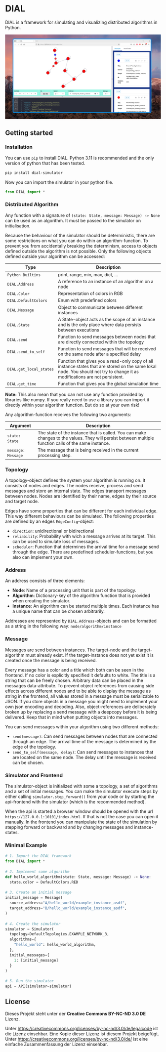 # DIAL
DIAL is a framework for simulating and visualizing distributed algorithms in Python.

![Screenshot of the DIAL visualization](https://github.com/DasenB/DIAL/blob/main/Documents/screenshot.png?raw=true)

## Getting started

### Installation

You can use `pip` to install DIAL. Python 3.11 is recommended and the only version of python that has been tested.

```bash
pip install dial-simulator
```

Now you can import the simulator in your python file.

```python
from DIAL import *
```

### Distributed Algorithm
Any function with a signature of 
`(state: State, message: Message) -> None`
can be used as an algorithm. It must be passed to the simulator on initialisation.

Because the behaviour of the simulator should be deterministic, there are some restrictions on what you can do within
an algorithm-function. To prevent you from accidentally breaking the determinism, access to objects defined outside the algorithm
is not possible. Only the following objects defined outside your algorithm can be accessed:

| Type                      | Description                                                                                                                                                                  |
|---------------------------|------------------------------------------------------------------------------------------------------------------------------------------------------------------------------|
| ``Python Builtins``       | print, range, min, max, dict, ...                                                                                                                                            |
| ``DIAL.Address``          | A reference to an instance of an algorithm on a node                                                                                                                         |
| ``DIAL.Color``            | Representation of colors in RGB                                                                                                                                              |
| ``DIAL.DefaultColors``    | Enum with predefined colors                                                                                                                                                  |
| ``DIAL.Message``          | Object to communicate between different instances                                                                                                                            |
| ``DIAL.State``            | A State-object acts as the scope of an instance and is the only place where data persists between executions                                                                 |
| ``DIAL.send``             | Function to send messages between nodes that are directly connected within the topology                                                                                      |
| ``DIAL.send_to_self``     | Function to send messages that will be received on the same node after a specified delay                                                                                     |
| ``DIAL.get_local_states`` | Function that gives you a read-only copy of all instance states that are stored on the same lokal node. You should not try to change it as modifications are not persistent. |
| ``DIAL.get_time``         | Function that gives you the global simulation time                                                                                                                           |

**Note:** This also mean that you can not use any function provided by libraries like numpy. If you really need to use a library
you can import it directly within your algorithm function. But do so at your own risk!

Any algorithm-function receives the following two arguments: 

| Argument                                     | Description                                                                                                                                                                                 |
|----------------------------------------------|---------------------------------------------------------------------------------------------------------------------------------------------------------------------------------------------|
| ``state: State``                             | The state of the instance that is called. You can make changes to the values. They will persist between multiple function calls of the same instance.                                       |
| ``message: Message``                         | The message that is being received in the current processing step.                                                                                                                          |


### Topology
A topology-object defines the system your algorithm is running on. It consists of nodes and edges.
The nodes receive, process and send messages and store an internal state. The edges transport messages between nodes.
Nodes are identified by their name, edges by their source and target node.

Edges have some properties that can be different for each individual edge. This way different behaviours can be simulated. 
The following properties are defined by an edges ``EdgeConfig``-object:

- ``direction``: unidirectional or bidirectional 
- ``reliability``: Probability with wich a message arrives at its target. This can be used to simulate loss of messages.
- ``scheduler``: Function that determines the arrival time for a message send through the edge. There are predefined scheduler-functions, but you also can implement your own.


### Address
An address consists of three elements:

- **Node**:       Name of a processing unit that is part of the topology.
- **Algorithm**:  Dictionary-key of the algorithm function that is provided when creating the simulator.
- **Instance**:   An algorithm can be started multiple times. Each instance has a unique name that can be chosen arbitrarily.

Addresses are represented by ``DIAL.Address``-objects and can be formatted as a string in the following way: ``node/algorithm/instance``


### Message
Messages are send between instances. The target-node and the target-algorithm must already exist. If the target-instance does not yet exist it is
created once the message is being received.

Every message has a color and a title which both can be seen in the frontend.
If no color is explicitly specified it defaults to white. The title is a string that can be freely chosen.
Arbitrary data can be placed in the messages data-attribute. To prevent object references from causing side effects across different nodes and to be able
to display the message as string in the frontend, all values stored in a message must be serializable to JSON. If you store objects in a message
you might need to implement your own json encoding and decoding. Also, object-references are deliberately broken up by replacing a send message with a deepcopy before it is being delivered.
Keep that in mind when putting objects into messages.

You can send messages within your algorithm using two different methods:

- `send(message)`: Can send messages between nodes that are connected through an edge. The arrival time of the message is determined by the edge of the topology.
- `send_to_self(message, delay)`: Can send messages to instances that are located on the same node. The delay until the message is received can be chosen.


### Simulator and Frontend
The simulator-object is initialized with some a topology, a set of algorithms and a set of initial messages.
You can make the simulator execute steps by either calling ``simulator.step_forward()`` from your code or by
starting the api-frontend with the simulator (which is the recommended method).

When the api is started a browser window should be opened with the url ``https://127.0.0.1:10101/index.html``.
If that is not the case you can open it manually. In the frontend you can manipulate the state of the simulation by stepping forward or backward
and by changing messages and instance-states.


### Minimal Example

```python
# 1. Import the DIAL framework
from DIAL import *

# 2. Implement some algorithm
def hello_world_algorithm(state: State, message: Message) -> None:
  state.color = DefaultColors.RED

# 3. Create an initial message
initial_message = Message(
  source_address="A/hello_world/example_instance_asdf",
  target_address="B/hello_world/example_instance_asdf",
)

# 4. Create the simulator
simulator = Simulator(
  topology=DefaultTopologies.EXAMPLE_NETWORK_3,
  algorithms={
    "hello_world": hello_world_algorithm,
  },
  initial_messages={
    1: [initial_message]
  }
)

# 5. Run the simulator
api = API(simulator=simulator)
```




## License
Dieses Projekt steht unter der **Creative Commons BY-NC-ND 3.0 DE** Lizenz.

Unter https://creativecommons.org/licenses/by-nc-nd/3.0/de/legalcode ist die Lizenz einsehbar.
Eine Kopie dieser Lizenz ist diesem Projekt beigefügt.
Unter https://creativecommons.org/licenses/by-nc-nd/3.0/de/ ist eine einfache Zusammenfassung der Lizenz einsehbar. 
